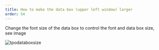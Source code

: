 ```yaml
---
title: How to make the data box (upper left window) larger
order: 54
---
```

Change the font size of the data box to control the font and data box size, see image

![tpodataboxsize](/media/tpodataboxsize.png)
